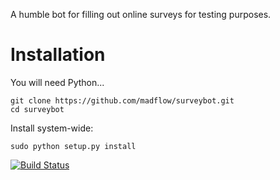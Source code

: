 A humble bot for filling out online surveys for testing purposes.

# Installation

You will need Python...

    git clone https://github.com/madflow/surveybot.git
    cd surveybot

Install system-wide:

    sudo python setup.py install

[![Build Status](https://travis-ci.org/madflow/surveybot.png?branch=master)](https://travis-ci.org/madflow/surveybot)
